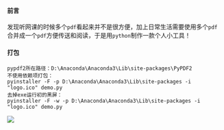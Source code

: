 #### 前言

发现听网课的时候多个`pdf`看起来并不是很方便，加上日常生活需要使用多个`pdf`合并成一个`pdf`方便传送和阅读，于是用`python`制作一款个人小工具！



#### 打包

```
pypdf2所在路径：D:\Anaconda\Anaconda3\Lib\site-packages\PyPDF2
不使用依赖项打包：
pyinstaller -F -p D:\Anaconda\Anaconda3\Lib\site-packages -i "logo.ico" demo.py
去掉exe运行初的黑屏：
pyinstaller -F -w -p D:\Anaconda\Anaconda3\Lib\site-packages -i "logo.ico" demo.py
```

![](./images/合并pdf使用.gif)